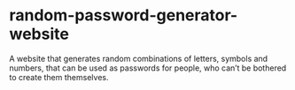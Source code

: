 # random-password-generator-website
A website that generates random combinations of letters, symbols and numbers, that can be used as passwords for people, who can’t be bothered to create them themselves.

